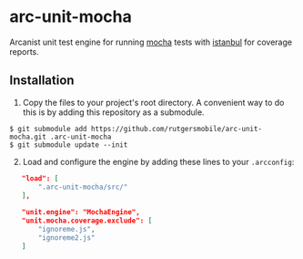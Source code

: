 arc-unit-mocha
==============

Arcanist unit test engine for running [mocha](http://mochajs.org/) tests with
[istanbul](https://github.com/gotwarlost/istanbul/) for coverage reports.

## Installation

1. Copy the files to your project's root directory. A convenient way to do this is by
 adding this repository as a submodule.
 
 ```console
 $ git submodule add https://github.com/rutgersmobile/arc-unit-mocha.git .arc-unit-mocha
 $ git submodule update --init
 ```
2. Load and configure the engine by adding these lines to your `.arcconfig`:
 
 ```json
    "load": [
        ".arc-unit-mocha/src/"
    ],
    
    "unit.engine": "MochaEngine",
    "unit.mocha.coverage.exclude": [
        "ignoreme.js",
        "ignoreme2.js"
    ]
 ```
